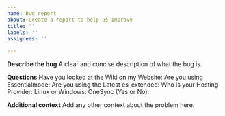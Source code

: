 ```yaml
---
name: Bug report
about: Create a report to help us improve
title: ''
labels: ''
assignees: ''

---
```


**Describe the bug**
A clear and concise description of what the bug is.

**Questions**
Have you looked at the Wiki on my Website:
Are you using Essentialmode:
Are you using the Latest es_extended: 
Who is your Hosting Provider: 
Linux or Windows:
OneSync (Yes or No):

**Additional context**
Add any other context about the problem here.
